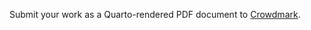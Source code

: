 Submit your work as a Quarto-rendered PDF document to [Crowdmark](https://app.crowdmark.com/courses/stat-464-864-discrete-time-series-analysis-f24).